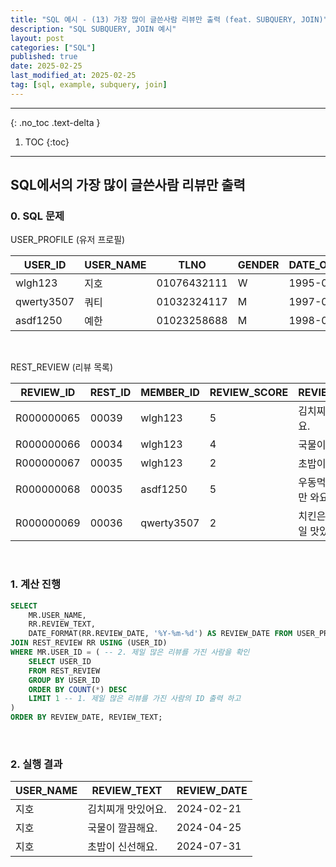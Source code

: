 ```yaml
---
title: "SQL 예시 - (13) 가장 많이 글쓴사람 리뷰만 출력 (feat. SUBQUERY, JOIN)"
description: "SQL SUBQUERY, JOIN 예시"
layout: post
categories: ["SQL"]
published: true
date: 2025-02-25
last_modified_at: 2025-02-25
tag: [sql, example, subquery, join]
---
```

---
{: .no_toc .text-delta }

1. TOC
{:toc}
---

<!-- 글의 제목은 ##
    나머지 큰 제목은 ###
    이후 나머지는 3개이상 -->

## SQL에서의 가장 많이 글쓴사람 리뷰만 출력

### 0. SQL 문제

USER_PROFILE (유저 프로필)

| USER_ID | USER_NAME | TLNO | GENDER | DATE_OF_BIRTH | 
| ------- | --------- | ---- | ------ | ------------- |
| wlgh123 | 지호 | 01076432111 | W | 1995-07-31 | 
| qwerty3507 | 쿼티 | 01032324117 | M | 1997-02-25 | 
| asdf1250 | 예한 | 01023258688 | M | 1998-04-12 | 

<br>

REST_REVIEW (리뷰 목록)

| REVIEW_ID | REST_ID | MEMBER_ID | REVIEW_SCORE | REVIEW_TEXT | REVIEW_DATE | 
| --------- | ------- | --------- | ------------ | ----------- | ----------- |
| R000000065 | 00039 | wlgh123 | 5 | 김치찌개 맛있어요. | 2024-02-21 | 
| R000000066 | 00034 | wlgh123 | 4 | 국물이 깔끔해요. | 2024-04-25 | 
| R000000067 | 00035 | wlgh123 | 2 | 초밥이 신선해요. | 2024-07-31 | 
| R000000068 | 00035 | asdf1250 | 5 | 우동먹으로 여기만 와요. | 2024-06-11 | 
| R000000069 | 00036 | qwerty3507 | 2 | 치킨은 여기가 제일 맛있어요. | 2024-08-10 | 

<br>

### 1. 계산 진행
```sql
SELECT 
    MR.USER_NAME, 
    RR.REVIEW_TEXT, 
    DATE_FORMAT(RR.REVIEW_DATE, '%Y-%m-%d') AS REVIEW_DATE FROM USER_PROFILE MR
JOIN REST_REVIEW RR USING (USER_ID)
WHERE MR.USER_ID = ( -- 2. 제일 많은 리뷰를 가진 사람을 확인 
    SELECT USER_ID 
    FROM REST_REVIEW 
    GROUP BY USER_ID 
    ORDER BY COUNT(*) DESC 
    LIMIT 1 -- 1. 제일 많은 리뷰를 가진 사람의 ID 출력 하고
)
ORDER BY REVIEW_DATE, REVIEW_TEXT;
```
<br>

### 2. 실행 결과

| USER_NAME | REVIEW_TEXT | REVIEW_DATE |
| --------- | ----------- | ----------- |
| 지호 | 김치찌개 맛있어요. | 2024-02-21 |
| 지호 | 국물이 깔끔해요. | 2024-04-25 |
| 지호 | 초밥이 신선해요. | 2024-07-31 |